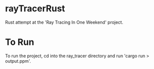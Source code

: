 # rayTracerRust
Rust attempt at the 'Ray Tracing In One Weekend' project.

# To Run
To run the project, cd into the ray\_tracer directory and run 'cargo run > output.ppm'.
